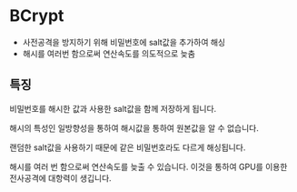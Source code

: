 # BCrypt
* 사전공격을 방지하기 위해 비밀번호에 salt값을 추가하여 해싱
* 해시를 여러번 함으로써 연산속도를 의도적으로 늦춤

## 특징
비밀번호를 해시한 값과 사용한 salt값을 함께 저장하게 됩니다.

해시의 특성인 일방향성을 통하여 해시값을 통하여 원본값을 알 수 없습니다.

랜덤한 salt값을 사용하기 때문에 같은 비밀번호라도 다르게 해싱됩니다.

해시를 여러 번 함으로써 연산속도를 늦출 수 있습니다. 이것을 통하여 GPU를 이용한 전사공격에 대항력이 생깁니다.
